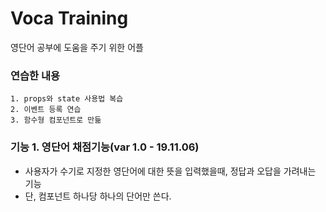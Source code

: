 # Voca Training

영단어 공부에 도움을 주기 위한 어플

### 연습한 내용
```
1. props와 state 사용법 복습
2. 이벤트 등록 연습
3. 함수형 컴포넌트로 만듦
```

### 기능 1. 영단어 채점기능(var 1.0 - 19.11.06)

- 사용자가 수기로 지정한 영단어에 대한 뜻을 입력했을때, 정답과 오답을 가려내는 기능
- 단, 컴포넌트 하나당 하나의 단어만 쓴다. 
